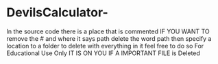 # DevilsCalculator-

In the source code there is a place that is commented IF YOU WANT TO remove the # and where it says path delete the word path then specify a location to a folder to delete with everything in it feel free to do so For Educational Use Only IT IS ON YOU IF A IMPORTANT FILE is Deleted
